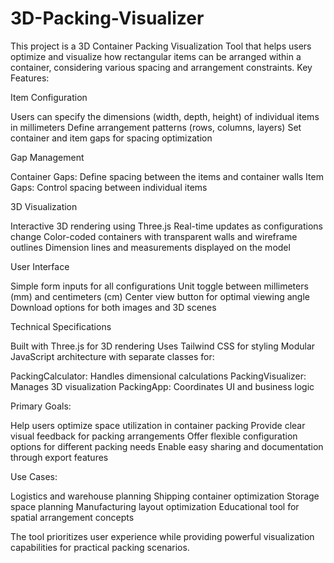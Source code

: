 # 3D-Packing-Visualizer

This project is a 3D Container Packing Visualization Tool that helps users optimize and visualize how rectangular items can be arranged within a container, considering various spacing and arrangement constraints.
Key Features:

Item Configuration

Users can specify the dimensions (width, depth, height) of individual items in millimeters
Define arrangement patterns (rows, columns, layers)
Set container and item gaps for spacing optimization


Gap Management

Container Gaps: Define spacing between the items and container walls
Item Gaps: Control spacing between individual items


3D Visualization

Interactive 3D rendering using Three.js
Real-time updates as configurations change
Color-coded containers with transparent walls and wireframe outlines
Dimension lines and measurements displayed on the model


User Interface

Simple form inputs for all configurations
Unit toggle between millimeters (mm) and centimeters (cm)
Center view button for optimal viewing angle
Download options for both images and 3D scenes


Technical Specifications

Built with Three.js for 3D rendering
Uses Tailwind CSS for styling
Modular JavaScript architecture with separate classes for:

PackingCalculator: Handles dimensional calculations
PackingVisualizer: Manages 3D visualization
PackingApp: Coordinates UI and business logic





Primary Goals:

Help users optimize space utilization in container packing
Provide clear visual feedback for packing arrangements
Offer flexible configuration options for different packing needs
Enable easy sharing and documentation through export features

Use Cases:

Logistics and warehouse planning
Shipping container optimization
Storage space planning
Manufacturing layout optimization
Educational tool for spatial arrangement concepts

The tool prioritizes user experience while providing powerful visualization capabilities for practical packing scenarios.
